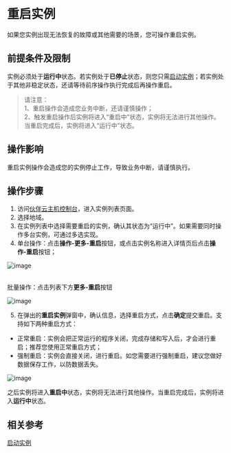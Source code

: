 # 重启实例

如果您实例出现无法恢复的故障或其他需要的场景，您可操作重启实例。

## 前提条件及限制

实例必须处于**运行中**状态。若实例处于**已停止**状态，则您只需[启动实例](Start-Instance.md)；若实例处于其他非稳定状态，还请等待前序操作执行完成后再操作重启。
	
> 请注意：
<br>1、重启操作会造成您业务中断，还请谨慎操作；
<br>2、触发重启操作后实例将进入“重启中”状态，实例将无法进行其他操作。当重启完成后，实例将进入“运行中”状态。

## 操作影响
重启实例操作会造成您的实例停止工作，导致业务中断，请谨慎执行。

## 操作步骤
1. 访问[伙伴云主机控制台](https://cnsx-console.jdcloud.com/compute/vm/list)，进入实例列表页面。
2. 选择地域。
3. 在实例列表中选择需要重启的实例，确认其状态为“运行中”。如果需要同时操作多台实例，可通过多选实现。
4. 单台操作：点击**操作-更多-重启**按钮，或点击实例名称进入详情页后点击**操作-重启**按钮；<br>

![image](https://user-images.githubusercontent.com/88134774/197721175-598a0354-14aa-4641-8ea2-0e445cf0aeae.png)


<br>批量操作：点击列表下方**更多-重启**按钮

![image](https://user-images.githubusercontent.com/88134774/197721363-acc7b774-15a6-4882-9c05-11b3f8e5af3b.png)


5. 在弹出的**重启实例**弹窗中，确认信息，选择重启方式，点击**确定**提交重启。支持如下两种重启方式：
* 正常重启：实例会把正常运行的程序关闭，完成存储和写入后，才会进行重启；推荐您使用正常重启方式；
* 强制重启：实例会直接关闭，进行重启。如您需要进行强制重启，建议您做好数据保存工作，以防数据丢失。

![image](https://user-images.githubusercontent.com/88134774/197720937-80282cff-cb5e-4103-a975-2a1440a5b689.png)


之后实例将进入**重启中**状态，实例将无法进行其他操作。当重启完成后，实例将进入**运行中**状态。

## 相关参考

[启动实例](Start-Instance.md)
